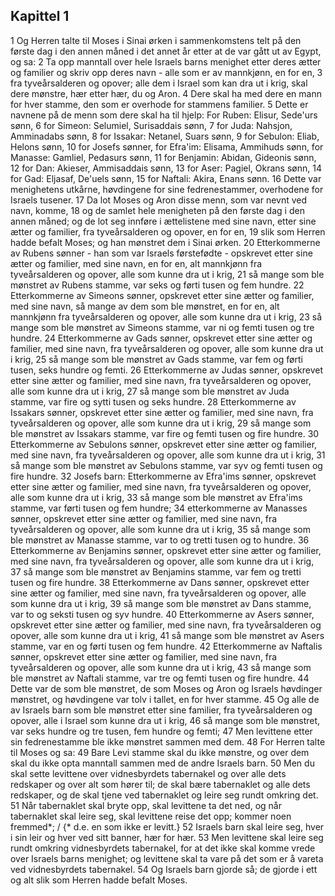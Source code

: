 ## Kapittel 1

1 Og Herren talte til Moses i Sinai ørken i sammenkomstens telt på den første dag i den annen måned i det annet år etter at de var gått ut av Egypt, og sa:
2 Ta opp manntall over hele Israels barns menighet etter deres ætter og familier og skriv opp deres navn - alle som er av mannkjønn, en for en,
3 fra tyveårsalderen og opover; alle dem i Israel som kan dra ut i krig, skal dere mønstre, hær etter hær, du og Aron.
4 Dere skal ha med dere en mann for hver stamme, den som er overhode for stammens familier.
5 Dette er navnene på de menn som dere skal ha til hjelp: For Ruben: Elisur, Sede'urs sønn,
6 for Simeon: Selumiel, Surisaddais sønn,
7 for Juda: Nahsjon, Amminadabs sønn,
8 for Issakar: Netanel, Suars sønn,
9 for Sebulon: Eliab, Helons sønn,
10 for Josefs sønner, for Efra'im: Elisama, Ammihuds sønn, for Manasse: Gamliel, Pedasurs sønn,
11 for Benjamin: Abidan, Gideonis sønn,
12 for Dan: Akieser, Ammisaddais sønn,
13 for Aser: Pagiel, Okrans sønn,
14 for Gad: Eljasaf, De'uels sønn,
15 for Naftali: Akira, Enans sønn.
16 Dette var menighetens utkårne, høvdingene for sine fedrenestammer, overhodene for Israels tusener.
17 Da lot Moses og Aron disse menn, som var nevnt ved navn, komme,
18 og de samlet hele menigheten på den første dag i den annen måned; og de lot seg innføre i ættelistene med sine navn, etter sine ætter og familier, fra tyveårsalderen og opover, en for en,
19 slik som Herren hadde befalt Moses; og han mønstret dem i Sinai ørken.
20 Etterkommerne av Rubens sønner - han som var Israels førstefødte - opskrevet etter sine ætter og familier, med sine navn, en for en, alt mannkjønn fra tyveårsalderen og opover, alle som kunne dra ut i krig,
21 så mange som ble mønstret av Rubens stamme, var seks og førti tusen og fem hundre.
22 Etterkommerne av Simeons sønner, opskrevet etter sine ætter og familier, med sine navn, så mange av dem som ble mønstret, en for en, alt mannkjønn fra tyveårsalderen og opover, alle som kunne dra ut i krig,
23 så mange som ble mønstret av Simeons stamme, var ni og femti tusen og tre hundre.
24 Etterkommerne av Gads sønner, opskrevet etter sine ætter og familier, med sine navn, fra tyveårsalderen og opover, alle som kunne dra ut i krig,
25 så mange som ble mønstret av Gads stamme, var fem og førti tusen, seks hundre og femti.
26 Etterkommerne av Judas sønner, opskrevet etter sine ætter og familier, med sine navn, fra tyveårsalderen og opover, alle som kunne dra ut i krig,
27 så mange som ble mønstret av Juda stamme, var fire og sytti tusen og seks hundre.
28 Etterkommerne av Issakars sønner, opskrevet etter sine ætter og familier, med sine navn, fra tyveårsalderen og opover, alle som kunne dra ut i krig,
29 så mange som ble mønstret av Issakars stamme, var fire og femti tusen og fire hundre.
30 Etterkommerne av Sebulons sønner, opskrevet etter sine ætter og familier, med sine navn, fra tyveårsalderen og opover, alle som kunne dra ut i krig,
31 så mange som ble mønstret av Sebulons stamme, var syv og femti tusen og fire hundre.
32 Josefs barn: Etterkommerne av Efra'ims sønner, opskrevet etter sine ætter og familier, med sine navn, fra tyveårsalderen og opover, alle som kunne dra ut i krig,
33 så mange som ble mønstret av Efra'ims stamme, var førti tusen og fem hundre;
34 etterkommerne av Manasses sønner, opskrevet etter sine ætter og familier, med sine navn, fra tyveårsalderen og opover, alle som kunne dra ut i krig,
35 så mange som ble mønstret av Manasse stamme, var to og tretti tusen og to hundre.
36 Etterkommerne av Benjamins sønner, opskrevet etter sine ætter og familier, med sine navn, fra tyveårsalderen og opover, alle som kunne dra ut i krig,
37 så mange som ble mønstret av Benjamins stamme, var fem og tretti tusen og fire hundre.
38 Etterkommerne av Dans sønner, opskrevet etter sine ætter og familier, med sine navn, fra tyveårsalderen og opover, alle som kunne dra ut i krig,
39 så mange som ble mønstret av Dans stamme, var to og seksti tusen og syv hundre.
40 Etterkommerne av Asers sønner, opskrevet etter sine ætter og familier, med sine navn, fra tyveårsalderen og opover, alle som kunne dra ut i krig,
41 så mange som ble mønstret av Asers stamme, var en og førti tusen og fem hundre.
42 Etterkommerne av Naftalis sønner, opskrevet etter sine ætter og familier, med sine navn, fra tyveårsalderen og opover, alle som kunne dra ut i krig,
43 så mange som ble mønstret av Naftali stamme, var tre og femti tusen og fire hundre.
44 Dette var de som ble mønstret, de som Moses og Aron og Israels høvdinger mønstret, og høvdingene var tolv i tallet, en for hver stamme.
45 Og alle de av Israels barn som ble mønstret etter sine familier, fra tyveårsalderen og opover, alle i Israel som kunne dra ut i krig,
46 så mange som ble mønstret, var seks hundre og tre tusen, fem hundre og femti;
47 Men levittene etter sin fedrenestamme ble ikke mønstret sammen med dem.
48 For Herren talte til Moses og sa:
49 Bare Levi stamme skal du ikke mønstre, og over dem skal du ikke opta manntall sammen med de andre Israels barn.
50 Men du skal sette levittene over vidnesbyrdets tabernakel og over alle dets redskaper og over alt som hører til; de skal bære tabernaklet og alle dets redskaper, og de skal tjene ved tabernaklet og leire seg rundt omkring det.
51 Når tabernaklet skal bryte opp, skal levittene ta det ned, og når tabernaklet skal leire seg, skal levittene reise det opp; kommer noen fremmed*; / {* d.e. en som ikke er levitt.}
52 Israels barn skal leire seg, hver i sin leir og hver ved sitt banner, hær for hær.
53 Men levittene skal leire seg rundt omkring vidnesbyrdets tabernakel, for at det ikke skal komme vrede over Israels barns menighet; og levittene skal ta vare på det som er å vareta ved vidnesbyrdets tabernakel.
54 Og Israels barn gjorde så; de gjorde i ett og alt slik som Herren hadde befalt Moses.
